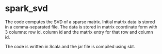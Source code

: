 # spark_svd

The code computes the SVD of a sparse matrix. Initial matrix data is stored in a comma-separated file. The data is stored in matrix coordinate form with 3 columns: row id, column id and the matrix entry for that row and column id. 

The code is written in Scala and the jar file is compiled using sbt. 
